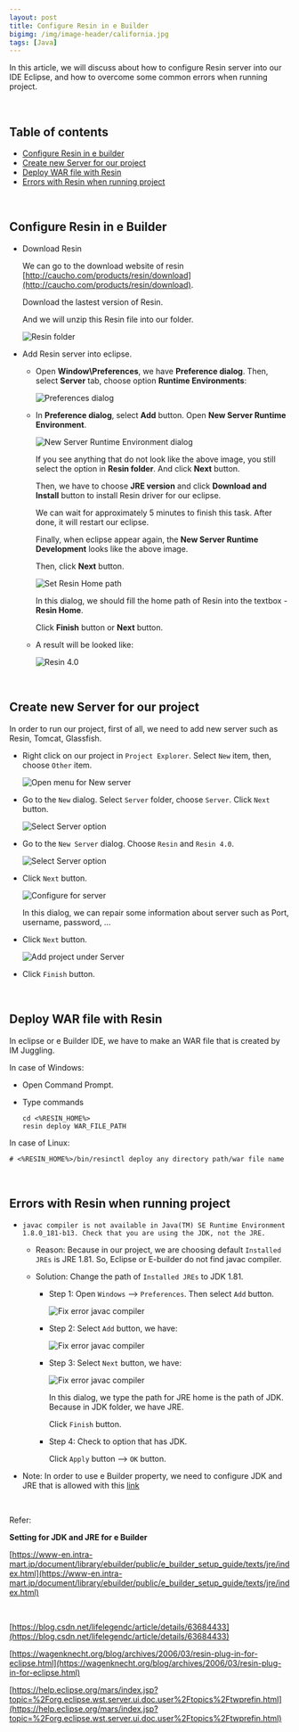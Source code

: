 ```yaml
---
layout: post
title: Configure Resin in e Builder
bigimg: /img/image-header/california.jpg
tags: [Java]
---
```


In this article, we will discuss about how to configure Resin server into our IDE Eclipse, and how to overcome some common errors when running project.

<br>

## Table of contents
- [Configure Resin in e builder](#download-resin-in-e-builder)
- [Create new Server for our project](#create-new-server-for-our-project)
- [Deploy WAR file with Resin](#deploy-war-file-with-resin)
- [Errors with Resin when running project](#errors-with-resin-when-running-project)

<br>

## Configure Resin in e Builder
- Download Resin 

    We can go to the download website of resin [http://caucho.com/products/resin/download](http://caucho.com/products/resin/download).

    Download the lastest version of Resin.

    And we will unzip this Resin file into our folder.

    ![Resin folder](../img/Java-Common/resin-eclipse/folder-resin.png)

- Add Resin server into eclipse.

    - Open **Window\Preferences**, we have **Preference dialog**. Then, select **Server** tab, choose option **Runtime Environments**:

        ![Preferences dialog](../img/Java-Common/resin-eclipse/preferences-dialog.png)

    - In **Preference dialog**, select **Add** button. Open **New Server Runtime Environment**. 

        ![New Server Runtime Environment dialog](../img\Java-Common\resin-eclipse/select-resin-server.png)

        If you see anything that do not look like the above image, you still select the option in **Resin folder**. And click **Next** button. 

        Then, we have to choose **JRE version** and click **Download and Install** button to install Resin driver for our eclipse.

        We can wait for approximately 5 minutes to finish this task. After done, it will restart our eclipse. 

        Finally, when eclipse appear again, the **New Server Runtime Development** looks like the above image.

        Then, click **Next** button.

        ![Set Resin Home path](../img/Java-Common/resin-eclipse/set-resin-home-path.png)

        In this dialog, we should fill the home path of Resin into the textbox - **Resin Home**.

        Click **Finish** button or **Next** button.

    - A result will be looked like:

        ![Resin 4.0](../img/Java-Common/resin-eclipse/result-resin-4.0.png)

<br>

## Create new Server for our project
In order to run our project, first of all, we need to add new server such as Resin, Tomcat, Glassfish.
- Right click on our project in ```Project Explorer```. Select ```New``` item, then, choose ```Other``` item.

    ![Open menu for New server](../img/Java-Common/create-server-for-project/add-server-to-project-0.png)

- Go to the ```New``` dialog. Select ```Server``` folder, choose ```Server```. Click ```Next``` button.

    ![Select Server option](../img/Java-Common/create-server-for-project/add-server-to-project-1.png)

- Go to the ```New Server``` dialog. Choose ```Resin``` and ```Resin 4.0```. 

    ![Select Server option](../img/Java-Common/create-server-for-project/add-server-to-project-2.png)

- Click ```Next``` button.

    ![Configure for server](../img/Java-Common/create-server-for-project/add-server-to-project-3.png)

    In this dialog, we can repair some information about server such as Port, username, password, ...

- Click ```Next``` button.

    ![Add project under Server](../img/Java-Common/create-server-for-project/add-server-to-project-4.png)

- Click ```Finish``` button.

<br>

## Deploy WAR file with Resin 
In eclipse or e Builder IDE, we have to make an WAR file that is created by IM Juggling.

In case of Windows:
- Open Command Prompt.
- Type commands

    ```
    cd <%RESIN_HOME%>
    resin deploy WAR_FILE_PATH
    ```

In case of Linux:

```
# <%RESIN_HOME%>/bin/resinctl deploy any directory path/war file name
```


<br>

## Errors with Resin when running project
- ```javac compiler is not available in Java(TM) SE Runtime Environment 1.8.0_181-b13. Check that you are using the JDK, not the JRE.```

    - Reason: Because in our project, we are choosing default ```Installed JREs``` is JRE 1.81. So, Eclipse or E-builder do not find javac compiler.
    - Solution: Change the path of ```Installed JREs``` to JDK 1.81.

        - Step 1: Open ```Windows``` --> ```Preferences```. Then select ```Add``` button.

            ![Fix error javac compiler](../img/Java-Common/create-server-for-project/error-javac-compiler-1.png)

        - Step 2: Select ```Add``` button, we have:

            ![Fix error javac compiler](../img/Java-Common/create-server-for-project/error-javac-compiler-2.png)

        - Step 3: Select ```Next``` button, we have:

            ![Fix error javac compiler](../img/Java-Common/create-server-for-project/error-javac-compiler-3.png)

            In this dialog, we type the path for JRE home is the path of JDK. Because in JDK folder, we have JRE.

            Click ```Finish``` button.
        
        - Step 4: Check to option that has JDK.

            Click ```Apply``` button --> ```OK``` button.

- Note: In order to use e Builder property, we need to configure JDK and JRE that is allowed with this [link](https://www-en.intra-mart.jp/document/library/ebuilder/public/e_builder_setup_guide/texts/jre/index.html)

<br>

Refer:

**Setting for JDK and JRE for e Builder**

[https://www-en.intra-mart.jp/document/library/ebuilder/public/e_builder_setup_guide/texts/jre/index.html](https://www-en.intra-mart.jp/document/library/ebuilder/public/e_builder_setup_guide/texts/jre/index.html)

<br>

[https://blog.csdn.net/lifelegendc/article/details/63684433](https://blog.csdn.net/lifelegendc/article/details/63684433)

[https://wagenknecht.org/blog/archives/2006/03/resin-plug-in-for-eclipse.html](https://wagenknecht.org/blog/archives/2006/03/resin-plug-in-for-eclipse.html)

[https://help.eclipse.org/mars/index.jsp?topic=%2Forg.eclipse.wst.server.ui.doc.user%2Ftopics%2Ftwprefin.html](https://help.eclipse.org/mars/index.jsp?topic=%2Forg.eclipse.wst.server.ui.doc.user%2Ftopics%2Ftwprefin.html)